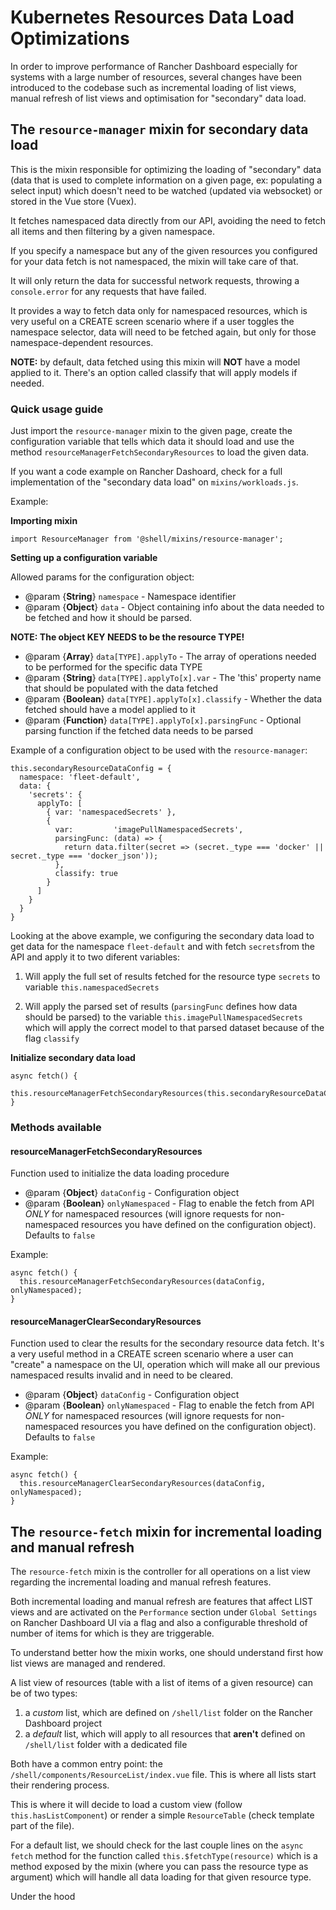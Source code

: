 # Kubernetes Resources Data Load Optimizations
In order to improve performance of Rancher Dashboard especially for systems with a large number of resources, several changes have been introduced to the codebase such as incremental loading of list views, manual refresh of list views and optimisation for "secondary" data load.
 
## The `resource-manager` mixin for secondary data load
This is the mixin responsible for optimizing the loading of "secondary" data (data that is used to complete information on a given page, ex: populating a select input) which doesn't need to be watched (updated via websocket) or stored in the Vue store (Vuex). 

It fetches namespaced data directly from our API, avoiding the need to fetch all items and then filtering by a given namespace.

If you specify a namespace but any of the given resources you configured for your data fetch is not namespaced, the mixin will take care of that.

It will only return the data for successful network requests, throwing a `console.error` for any requests that have failed.

It provides a way to fetch data only for namespaced resources, which is very useful on a CREATE screen scenario where if a user toggles the namespace selector, data will need to be fetched again, but only for those namespace-dependent resources.

**NOTE:** by default, data fetched using this mixin will **NOT** have a model applied to it. There's an option called classify that will apply models if needed.


### Quick usage guide
Just import the `resource-manager` mixin to the given page, create the configuration variable that tells which data it should load and use the method `resourceManagerFetchSecondaryResources` to load the given data.

If you want a code example on Rancher Dashoard, check for a full implementation of the "secondary data load" on `mixins/workloads.js`.

Example: 

**Importing mixin**
```
import ResourceManager from '@shell/mixins/resource-manager';
```

**Setting up a configuration variable**

Allowed params for the configuration object:

* @param {**String**} `namespace` - Namespace identifier
* @param {**Object**} `data` - Object containing info about the data needed to be fetched and how it should be parsed. 

**NOTE: The object KEY NEEDS to be the resource TYPE!**
* @param {**Array**} `data[TYPE].applyTo` - The array of operations needed to be performed for the specific data TYPE
* @param {**String**} `data[TYPE].applyTo[x].var` - The 'this' property name that should be populated with the data fetched
* @param {**Boolean**} `data[TYPE].applyTo[x].classify` - Whether the data fetched should have a model applied to it
* @param {**Function**} `data[TYPE].applyTo[x].parsingFunc` - Optional parsing function if the fetched data needs to be parsed

Example of a configuration object to be used with the `resource-manager`:

```
this.secondaryResourceDataConfig = {
  namespace: 'fleet-default',
  data: {
    'secrets': {
      applyTo: [
        { var: 'namespacedSecrets' },
        {
          var:         'imagePullNamespacedSecrets',
          parsingFunc: (data) => {
            return data.filter(secret => (secret._type === 'docker' || secret._type === 'docker_json'));
          },
          classify: true
        }
      ]
    }
  }
}
```

Looking at the above example, we configuring the secondary data load to get data for the namespace `fleet-default` and with fetch `secrets`from the API and apply it to two diferent variables:

1. Will apply the full set of results fetched for the resource type `secrets` to variable `this.namespacedSecrets`

2. Will apply the parsed set of results (`parsingFunc` defines how data should be parsed) to the variable `this.imagePullNamespacedSecrets` which will apply the correct model to that parsed dataset because of the flag `classify`

**Initialize secondary data load**

```
async fetch() {
  this.resourceManagerFetchSecondaryResources(this.secondaryResourceDataConfig);
}
```



### Methods available

#### **resourceManagerFetchSecondaryResources**
Function used to initialize the data loading procedure

* @param {**Object**} `dataConfig` - Configuration object
* @param {**Boolean**} `onlyNamespaced` - Flag to enable the fetch from API *ONLY* for namespaced resources (will ignore requests for non-namespaced resources you have defined on the configuration object). Defaults to `false`

Example:
```
async fetch() {
  this.resourceManagerFetchSecondaryResources(dataConfig, onlyNamespaced);
}
```

#### **resourceManagerClearSecondaryResources**
Function used to clear the results for the secondary resource data fetch. It's a very useful method in a CREATE screen scenario where a user can "create" a namespace on the UI, operation which will make all our previous namespaced results invalid and in need to be cleared.

* @param {**Object**} `dataConfig` - Configuration object
* @param {**Boolean**} `onlyNamespaced` - Flag to enable the fetch from API *ONLY* for namespaced resources (will ignore requests for non-namespaced resources you have defined on the configuration object). Defaults to `false`

Example:
```
async fetch() {
  this.resourceManagerClearSecondaryResources(dataConfig, onlyNamespaced);
}
```



## The `resource-fetch` mixin for incremental loading and manual refresh

The `resource-fetch` mixin is the controller for all operations on a list view regarding the incremental loading and manual refresh features.

Both incremental loading and manual refresh are features that affect LIST views and are activated on the `Performance` section under `Global Settings` on Rancher Dashboard UI via a flag and also a configurable threshold of number of items for which is they are triggerable.

To understand better how the mixin works, one should understand first how list views are managed and rendered.

A list view of resources (table with a list of items of a given resource) can be of two types:

1. a *custom* list, which are defined on `/shell/list` folder on the Rancher Dashboard project
2. a *default* list, which will apply to all resources that **aren't** defined on `/shell/list` folder with a dedicated file

Both have a common entry point: the `/shell/components/ResourceList/index.vue` file. This is where all lists start their rendering process.

This is where it will decide to load a custom view (follow `this.hasListComponent`) or render a simple `ResourceTable` (check template part of the file).

For a default list, we should check for the last couple lines on the `async fetch` method for the function called `this.$fetchType(resource)` which is a method exposed by the mixin (where you can pass the resource type as argument) which will handle all data loading for that given resource type.

Under the hood

